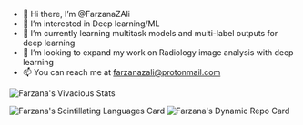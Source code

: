 - 👋 Hi there, I’m @FarzanaZAli
- 👀 I’m interested in Deep learning/ML
- 🌱 I’m currently learning multitask models and multi-label outputs for deep learning
- 💞️ I’m looking to expand my work on Radiology image analysis with deep learning
- 📫 You can reach me at farzanazali@protonmail.com

<!---
FarzanaZAli/FarzanaZAli is a ✨ special ✨ repository because its `README.md` (this file) appears on your GitHub profile.
You can click the Preview link to take a look at your changes.
--->
![Farzana's Vivacious Stats](https://github-readme-stats.vercel.app/api?username=FarzanaZAli&theme=jolly&show_icons=true&count_private=true)

![Farzana's Scintillating Languages Card](https://github-readme-stats.vercel.app/api/top-langs/?username=FarzanaZAli&layout=compact)
![Farzana's Dynamic Repo Card](https://github-profile-summary-cards.vercel.app/api/cards/profile-details?username=FarzanaZAli&theme=jolly)


